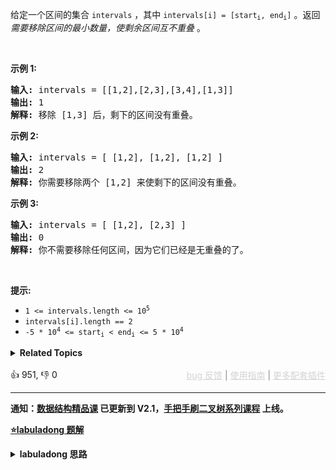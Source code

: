 <p>给定一个区间的集合&nbsp;<code>intervals</code>&nbsp;，其中 <code>intervals[i] = [start<sub>i</sub>, end<sub>i</sub>]</code>&nbsp;。返回 <em>需要移除区间的最小数量，使剩余区间互不重叠&nbsp;</em>。</p>

<p>&nbsp;</p>

<p><strong>示例 1:</strong></p>

<pre>
<strong>输入:</strong> intervals = [[1,2],[2,3],[3,4],[1,3]]
<strong>输出:</strong> 1
<strong>解释:</strong> 移除 [1,3] 后，剩下的区间没有重叠。
</pre>

<p><strong>示例 2:</strong></p>

<pre>
<strong>输入:</strong> intervals = [ [1,2], [1,2], [1,2] ]
<strong>输出:</strong> 2
<strong>解释:</strong> 你需要移除两个 [1,2] 来使剩下的区间没有重叠。
</pre>

<p><strong>示例 3:</strong></p>

<pre>
<strong>输入:</strong> intervals = [ [1,2], [2,3] ]
<strong>输出:</strong> 0
<strong>解释:</strong> 你不需要移除任何区间，因为它们已经是无重叠的了。
</pre>

<p>&nbsp;</p>

<p><strong>提示:</strong></p>

<ul> 
 <li><code>1 &lt;= intervals.length &lt;= 10<sup>5</sup></code></li> 
 <li><code>intervals[i].length == 2</code></li> 
 <li><code>-5 * 10<sup>4</sup>&nbsp;&lt;= start<sub>i</sub>&nbsp;&lt; end<sub>i</sub>&nbsp;&lt;= 5 * 10<sup>4</sup></code></li> 
</ul>

<details><summary><strong>Related Topics</strong></summary>贪心 | 数组 | 动态规划 | 排序</details><br>

<div>👍 951, 👎 0<span style='float: right;'><span style='color: gray;'><a href='https://github.com/labuladong/fucking-algorithm/discussions/939' target='_blank' style='color: lightgray;text-decoration: underline;'>bug 反馈</a> | <a href='https://labuladong.gitee.io/article/fname.html?fname=jb插件简介' target='_blank' style='color: lightgray;text-decoration: underline;'>使用指南</a> | <a href='https://labuladong.github.io/algo/images/others/%E5%85%A8%E5%AE%B6%E6%A1%B6.jpg' target='_blank' style='color: lightgray;text-decoration: underline;'>更多配套插件</a></span></span></div>

<div id="labuladong"><hr>

**通知：[数据结构精品课](https://aep.h5.xeknow.com/s/1XJHEO) 已更新到 V2.1，[手把手刷二叉树系列课程](https://aep.xet.tech/s/3YGcq3) 上线。**



<p><strong><a href="https://labuladong.github.io/article/slug.html?slug=non-overlapping-intervals" target="_blank">⭐️labuladong 题解</a></strong></p>
<details><summary><strong>labuladong 思路</strong></summary>

## 基本思路

PS：这道题在[《算法小抄》](https://item.jd.com/12759911.html) 的第 381 页。

区间调度问题是让你计算若干区间中最多有几个互不相交的区间，这道题是区间调度问题的一个简单变体。

区间调度问题思路可以分为以下三步：

1、从区间集合 `intvs` 中选择一个区间 `x`，这个 `x` 是在当前所有区间中**结束最早的**（`end` 最小）。

2、把所有与 `x` 区间相交的区间从区间集合 `intvs` 中删除。

3、重复步骤 1 和 2，直到 `intvs` 为空为止。之前选出的那些 `x` 就是最大不相交子集。

![](https://labuladong.github.io/pictures/interval/2.jpg)

**详细题解：[贪心算法之区间调度问题](https://labuladong.github.io/article/fname.html?fname=贪心算法之区间调度问题)**

**标签：[区间问题](https://mp.weixin.qq.com/mp/appmsgalbum?__biz=MzAxODQxMDM0Mw==&action=getalbum&album_id=2122021012031569922)，排序**

## 解法代码

提示：🟢 标记的是我写的解法代码，🤖 标记的是 chatGPT 翻译的多语言解法代码。如有错误，可以 [点这里](https://github.com/labuladong/fucking-algorithm/issues/1113) 反馈和修正。

<div class="tab-panel"><div class="tab-nav">
<button data-tab-item="cpp" class="tab-nav-button btn " data-tab-group="default" onclick="switchTab(this)">cpp🤖</button>

<button data-tab-item="python" class="tab-nav-button btn " data-tab-group="default" onclick="switchTab(this)">python🤖</button>

<button data-tab-item="java" class="tab-nav-button btn active" data-tab-group="default" onclick="switchTab(this)">java🟢</button>

<button data-tab-item="go" class="tab-nav-button btn " data-tab-group="default" onclick="switchTab(this)">go🤖</button>

<button data-tab-item="javascript" class="tab-nav-button btn " data-tab-group="default" onclick="switchTab(this)">javascript🤖</button>
</div><div class="tab-content">
<div data-tab-item="cpp" class="tab-item " data-tab-group="default"><div class="highlight">

```cpp
// 注意：cpp 代码由 chatGPT🤖 根据我的 java 代码翻译，旨在帮助不同背景的读者理解算法逻辑。
// 本代码已经通过力扣的测试用例，应该可直接成功提交。

class Solution {
public:
    int eraseOverlapIntervals(vector<vector<int>>& intervals) {
        int n = intervals.size();
        return n - intervalSchedule(intervals);
    }

    // 区间调度算法，算出 intvs 中最多有几个互不相交的区间
    int intervalSchedule(vector<vector<int>>& intvs) {
        if (intvs.empty()) return 0;
        // 按 end 升序排序
        sort(intvs.begin(), intvs.end(), [](const vector<int>& a, const vector<int>& b){
            return a[1] < b[1];
        });
        // 至少有一个区间不相交
        int count = 1;
        // 排序后，第一个区间就是 x
        int x_end = intvs[0][1];
        for (const auto& interval : intvs) {
            int start = interval[0];
            if (start >= x_end) {
                // 找到下一个选择的区间了
                count++;
                x_end = interval[1];
            }
        }
        return count;
    }
};
```

</div></div>

<div data-tab-item="python" class="tab-item " data-tab-group="default"><div class="highlight">

```python
# 注意：python 代码由 chatGPT🤖 根据我的 java 代码翻译，旨在帮助不同背景的读者理解算法逻辑。
# 本代码已经通过力扣的测试用例，应该可直接成功提交。

class Solution:
    def eraseOverlapIntervals(self, intervals: List[List[int]]) -> int:
        n = len(intervals)
        return n - self.intervalSchedule(intervals)

    # 区间调度算法，算出 intvs 中最多有几个互不相交的区间
    def intervalSchedule(self, intvs: List[List[int]]) -> int:
        if len(intvs) == 0:
            return 0
        # 按 end 升序排序
        intvs = sorted(intvs, key=lambda x:x[1])
        # 至少有一个区间不相交
        count = 1
        # 排序后，第一个区间就是 x
        x_end = intvs[0][1]
        for interval in intvs:
            start = interval[0]
            if start >= x_end:
                # 找到下一个选择的区间了
                count += 1
                x_end = interval[1]
        return count
```

</div></div>

<div data-tab-item="java" class="tab-item active" data-tab-group="default"><div class="highlight">

```java
class Solution {
    public int eraseOverlapIntervals(int[][] intervals) {
        int n = intervals.length;
        return n - intervalSchedule(intervals);
    }

    // 区间调度算法，算出 intvs 中最多有几个互不相交的区间
    int intervalSchedule(int[][] intvs) {
        if (intvs.length == 0) return 0;
        // 按 end 升序排序
        Arrays.sort(intvs, new Comparator<int[]>() {
            public int compare(int[] a, int[] b) {
                return a[1] - b[1];
            }
        });
        // 至少有一个区间不相交
        int count = 1;
        // 排序后，第一个区间就是 x
        int x_end = intvs[0][1];
        for (int[] interval : intvs) {
            int start = interval[0];
            if (start >= x_end) {
                // 找到下一个选择的区间了
                count++;
                x_end = interval[1];
            }
        }
        return count;
    }
}
```

</div></div>

<div data-tab-item="go" class="tab-item " data-tab-group="default"><div class="highlight">

```go
// 注意：go 代码由 chatGPT🤖 根据我的 java 代码翻译，旨在帮助不同背景的读者理解算法逻辑。
// 本代码已经通过力扣的测试用例，应该可直接成功提交。

import "sort"

func eraseOverlapIntervals(intervals [][]int) int {
	n := len(intervals)
	return n - intervalSchedule(intervals)
}

// 区间调度算法，算出 intvs 中最多有几个互不相交的区间
func intervalSchedule(intvs [][]int) int {
	if len(intvs) == 0 {
		return 0
	}
	// 按 end 升序排序
	sort.Slice(intvs, func(i, j int) bool {
		return intvs[i][1] < intvs[j][1]
	})
	// 至少有一个区间不相交
	count := 1
	// 排序后，第一个区间就是 x
	xEnd := intvs[0][1]
	for _, interval := range intvs {
		start := interval[0]
		if start >= xEnd {
			// 找到下一个选择的区间了
			count++
			xEnd = interval[1]
		}
	}
	return count
}
```

</div></div>

<div data-tab-item="javascript" class="tab-item " data-tab-group="default"><div class="highlight">

```javascript
// 注意：javascript 代码由 chatGPT🤖 根据我的 java 代码翻译，旨在帮助不同背景的读者理解算法逻辑。
// 本代码已经通过力扣的测试用例，应该可直接成功提交。

/**
 * @param {number[][]} intervals
 * @return {number}
 */
var eraseOverlapIntervals = function(intervals) {
    var n = intervals.length;
    return n - intervalSchedule(intervals);
};

/**
 * 区间调度算法，算出 intvs 中最多有几个互不相交的区间
 * @param {number[][]} intvs
 * @return {number}
 */
var intervalSchedule = function(intvs) {
    if (intvs.length === 0) return 0;
    // 按 end 升序排序
    intvs.sort((a, b) => a[1] - b[1]);
    // 至少有一个区间不相交
    var count = 1;
    // 排序后，第一个区间就是 x
    var x_end = intvs[0][1];
    for (var i = 1; i < intvs.length; i++) {
        var start = intvs[i][0];
        if (start >= x_end) {
            // 找到下一个选择的区间了
            count++;
            x_end = intvs[i][1];
        }
    }
    return count;
};
```

</div></div>
</div></div>

**类似题目**：
  - [452. 用最少数量的箭引爆气球 🟠](/problems/minimum-number-of-arrows-to-burst-balloons)

</details>
</div>





